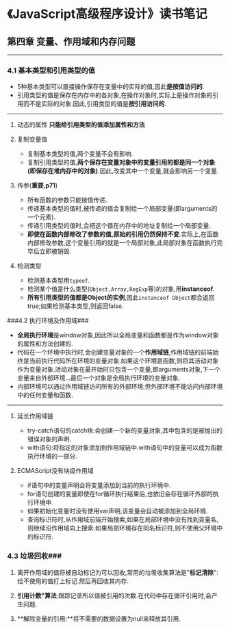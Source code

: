 # 《JavaScript高级程序设计》读书笔记 #

## 第四章  变量、作用域和内存问题 ##
----------

### 4.1 基本类型和引用类型的值 ###
- 5种基本类型可以直接操作保存在变量中的实际的值,因此**是按值访问的**.
- 引用类型的值是保存在内存中的各对象,在操作对象时,实际上是操作对象的引用而不是实际的对象.因此,引用类型的值是**按引用访问的**.

----------

1. 动态的属性
	**只能给引用类型的值添加属性和方法**

2. 复制变量值
	- 复制基本类型的值,两个变量不会有影响.
	- 复制引用类型的值,**两个保存在变量对象中的变量引用的都是同一个对象(即保存在堆内存中的对象)**.因此,改变其中一个变量,就会影响另一个变量.

3. 传参(**重要,p71**)
	- 所有函数的参数只能按值传递.
	- 传递基本类型的值时,被传递的值会复制给一个局部变量(即arguments的一个元素).
	- 传递引用类型的值时,会把这个值在内存中的地址复制给一个局部变量.
	- **即使在函数内部修改了参数的值,原始的引用仍然保持不变**.实际上,在函数内部修改参数,这个变量引用的就是一个局部对象,此局部对象在函数执行完毕后立即被销毁.

4. 检测类型
	- 检测基本类型用`typeof`.
	- 检测某个值是什么类型(`Object,Array,RegExp`等)的对象,用**instanceof**.
	- **所有引用类型的值都是Object的实例**,因此`instanceof Object`都会返回true;如果检测基本类型,则返回false.

###4.2 执行环境及作用域###
- **全局执行环境**是window对象,因此所以全局变量和函数都是作为window对象的属性和方法创建的.
- 代码在一个环境中执行时,会创建变量对象的一个**作用域链**,作用域链的前端始终是当前执行代码所在环境的变量对象.如果这个环境是函数,则将其活动对象作为变量对象.活动对象在最开始时只包含一个变量,即arguments对象,下一个变量来自外部环境...最后一个对象是全局执行环境的变量对象.
- 内部环境可以通过作用域链访问所有的外部环境,但外部环境不能访问内部环境中的任何变量和函数.

----------
1. 延长作用域链
	- try-catch语句的catch块:会创建一个新的变量对象,其中包含的是被抛出的错误对象的声明.
	- with语句:将指定的对象添加到作用域链中.with语句中的变量可以成为函数执行环境的一部分.
	
2. ECMAScript没有块级作用域
	- if语句中的变量声明会将变量添加到当前的执行环境中.
	- for语句创建的变量即使在for循环执行结束后,也依旧会存在循环外部的执行环境中.
	- 如果初始化变量时没有使用var声明,该变量会自动被添加到全局环境.
	- 查询标识符时,从作用域前端开始搜索,如果在局部环境中没有找到变量名,则继续沿作用域向上搜索.如果局部环境存在同名标识符,则不使用父环境中的标识符.

### 4.3 垃圾回收###
1. 离开作用域的值将被自动标记为可以回收,常用的垃圾收集算法是"**标记清除**":给不使用的值打上标记.然后再回收其内存.

2. **引用计数"算法**:跟踪记录所以值被引用的次数.在代码中存在循环引用时,会产生问题.

3. **解除变量的引用:**将不需要的数据设置为null来释放其引用.
